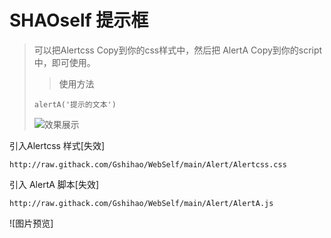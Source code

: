 # SHAOself 提示框

>可以把Alertcss Copy到你的css样式中，然后把
>AlertA Copy到你的script中，即可使用。
>>使用方法
>```
>alertA('提示的文本')
>```
>![效果展示]('IMG_20230511_105500.jpg')

引入Alertcss 样式[失效]
```
http://raw.githack.com/Gshihao/WebSelf/main/Alert/Alertcss.css
```
引入 AlertA 脚本[失效]
```
http://raw.githack.com/Gshihao/WebSelf/main/Alert/AlertA.js
```

![图片预览]

